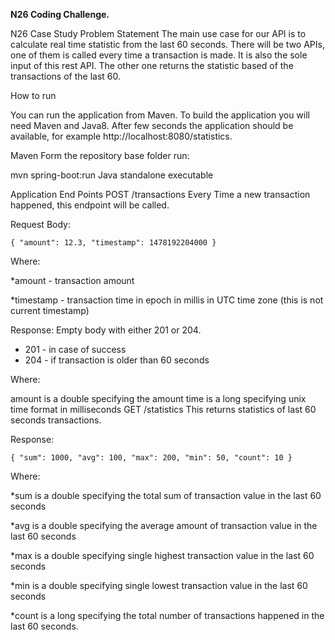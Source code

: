 
**N26 Coding Challenge.**

N26 Case Study Problem Statement
The main use case for our API is to calculate real time statistic from the last 60 seconds. There will be two APIs, one of them is called every time a transaction is made. It is also the sole input of this rest API. The other one returns the statistic based of the transactions of the last 60.

How to run

You can run the application from Maven. To build the application you will need Maven and Java8. 
After few seconds the application should be available, for example http://localhost:8080/statistics.

Maven
Form the repository base folder run:

mvn spring-boot:run
Java standalone executable

Application End Points
POST /transactions
Every Time a new transaction happened, this endpoint will be called.

Request Body:

`
{
"amount": 12.3,
"timestamp": 1478192204000
} ` 

Where:

*amount - transaction amount

*timestamp - transaction time in epoch in millis in UTC time zone (this is not current
timestamp)

Response: Empty body with either 201 or 204.
* 201 - in case of success
* 204 - if transaction is older than 60 seconds

Where:

amount is a double specifying the amount
time is a long specifying unix time format in milliseconds
GET /statistics
This returns statistics of last 60 seconds transactions.

Response:

`
{
"sum": 1000,
"avg": 100,
"max": 200,
"min": 50,
"count": 10
}
`

Where:

*sum is a double specifying the total sum of transaction value in the last 60 seconds

*avg is a double specifying the average amount of transaction value in the last 60
seconds

*max is a double specifying single highest transaction value in the last 60 seconds

*min is a double specifying single lowest transaction value in the last 60 seconds

*count is a long specifying the total number of transactions happened in the last 60
seconds.
